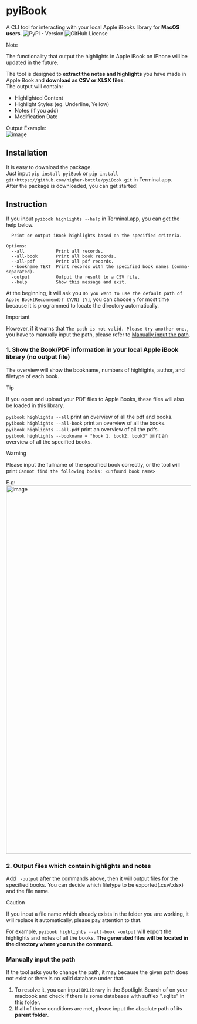 # pyiBook
A CLI tool for interacting with your local Apple iBooks library for **MacOS users**.
![PyPI - Version](https://img.shields.io/pypi/v/pyiBook?logo=Pypi)
![GitHub License](https://img.shields.io/github/license/higher-bottle/pyiBook?logo=GitHub)  
> [!NOTE]
> The functionality that output the highlights in Apple iBook on iPhone will be updated in the future.  


The tool is designed to __extract the notes and highlights__ you have made in Apple Book and __download as CSV or XLSX files__.  
The output will contain:
- Highlighted Content
- Highlight Styles (eg. Underline, Yellow)
- Notes (if you add)
- Modification Date

Output Example:  
<img  alt="image" src="https://github.com/user-attachments/assets/fab61dd3-5c57-4362-bfe8-91a5cd0220ae">

## Installation
It is easy to download the package.  
Just input ```pip install pyiBook``` or ```pip install git+https://github.com/higher-bottle/pyiBook.git``` in Terminal.app.  
After the package is downloaded, you can get started!

## Instruction

If you input ```pyibook highlights --help``` in Terminal.app, you can get the help below. 
```
  Print or output iBook highlights based on the specified criteria.  
  
Options:  
  --all            Print all records.  
  --all-book       Print all book records.  
  --all-pdf        Print all pdf records.  
  --bookname TEXT  Print records with the specified book names (comma-separated).  
  -output          Output the result to a CSV file.  
  --help           Show this message and exit.
```

At the beginning, it will ask you ```Do you want to use the default path of Apple Book(Recommend)? (Y/N) [Y]```, you can choose ```y``` for most time because it is programmed to locate the directory automatically.  
> [!IMPORTANT]
> However, if it warns that ```The path is not valid. Please try another one.```, you have to manually input the path, please refer to [Manually input the path](README.md).

### 1. Show the Book/PDF information in your local Apple iBook library (no output file)
The overview will show the bookname, numbers of highlights, author, and filetype of each book.
> [!TIP]
> If you open and upload your PDF files to Apple Books, these files will also be loaded in this library.

```pyibook highlights --all```  print an overview of all the pdf and books.  
```pyibook highlights --all-book```  print an overview of all the books.  
```pyibook highlights --all-pdf```  print an overview of all the pdfs.  
```pyibook highlights --bookname = "book 1, book2, book3"```  print an overview of all the specified books.  
> [!WARNING]
> Please input the fullname of the specified book correctly, or the tool will print ```Cannot find the following books: <unfound book name>```

E.g:
<img width="1000" alt="image" src="https://github.com/user-attachments/assets/59d8bb70-6649-479c-954c-1c8865c06198">

### 2. Output files which contain highlights and notes
Add ``` -output``` after the commands above, then it will output files for the specified books. You can decide which filetype to be exported(.csv/.xlsx) and the file name. 
> [!CAUTION]
> If you input a file name which already exists in the folder you are working, it will 
replace it automatically, please pay attention to that.


For example, ```pyibook highlights --all-book -output``` will export the highlights and notes of all the books. **The generated files will be located in the directory where you run the command.**

### Manually input the path
If the tool asks you to change the path, it may because the given path does not exist or there is no valid database under that.  
1. To resolve it, you can input ```BKLibrary``` in the Spotlight Search of on your macbook and check if there is some databases with suffiex ".sqlite" in this folder.
2. If all of those conditions are met, please input the absolute path of its **parent folder**.
